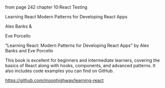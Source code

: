 from page 242 chapter 10:React Testing

Learning React Modern Patterns for Developing React Apps

Alex Banks &

Eve Porcello


"Learning React: Modern Patterns for Developing React Apps" by Alex Banks and Eve Porcello

This book is excellent for beginners and intermediate learners, covering the basics of React along with hooks, components, and advanced patterns. It also includes code examples you can find on GitHub.


https://github.com/moonhighway/learning-react


